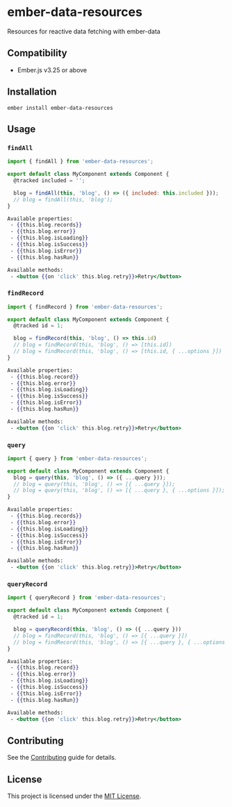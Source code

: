 # ember-data-resources

Resources for reactive data fetching with ember-data


## Compatibility

* Ember.js v3.25 or above


## Installation

```
ember install ember-data-resources
```


## Usage

### `findAll`

```js
import { findAll } from 'ember-data-resources';

export default class MyComponent extends Component {
  @tracked included = '';

  blog = findAll(this, 'blog', () => ({ included: this.included }));
  // blog = findAll(this, 'blog');
}
```
```hbs
Available properties:
 - {{this.blog.records}}
 - {{this.blog.error}}
 - {{this.blog.isLoading}}
 - {{this.blog.isSuccess}}
 - {{this.blog.isError}}
 - {{this.blog.hasRun}}

Available methods:
 - <button {{on 'click' this.blog.retry}}>Retry</button>
```

### `findRecord`

```js
import { findRecord } from 'ember-data-resources';

export default class MyComponent extends Component {
  @tracked id = 1;

  blog = findRecord(this, 'blog', () => this.id)
  // blog = findRecord(this, 'blog', () => [this.id])
  // blog = findRecord(this, 'blog', () => [this.id, { ...options }])
}
```
```hbs
Available properties:
 - {{this.blog.record}}
 - {{this.blog.error}}
 - {{this.blog.isLoading}}
 - {{this.blog.isSuccess}}
 - {{this.blog.isError}}
 - {{this.blog.hasRun}}

Available methods:
 - <button {{on 'click' this.blog.retry}}>Retry</button>
```


### `query`

```js
import { query } from 'ember-data-resources';

export default class MyComponent extends Component {
  blog = query(this, 'blog', () => ({ ...query }));
  // blog = query(this, 'blog', () => [{ ...query }]);
  // blog = query(this, 'blog', () => [{ ...query }, { ...options }]);
}
```
```hbs
Available properties:
 - {{this.blog.records}}
 - {{this.blog.error}}
 - {{this.blog.isLoading}}
 - {{this.blog.isSuccess}}
 - {{this.blog.isError}}
 - {{this.blog.hasRun}}

Available methods:
 - <button {{on 'click' this.blog.retry}}>Retry</button>
```

### `queryRecord`

```js
import { queryRecord } from 'ember-data-resources';

export default class MyComponent extends Component {
  @tracked id = 1;

  blog = queryRecord(this, 'blog', () => ({ ...query }))
  // blog = findRecord(this, 'blog', () => [{ ...query }])
  // blog = findRecord(this, 'blog', () => [{ ...query }, { ...options }])
}
```
```hbs
Available properties:
 - {{this.blog.record}}
 - {{this.blog.error}}
 - {{this.blog.isLoading}}
 - {{this.blog.isSuccess}}
 - {{this.blog.isError}}
 - {{this.blog.hasRun}}

Available methods:
 - <button {{on 'click' this.blog.retry}}>Retry</button>
```

Contributing
------------------------------------------------------------------------------

See the [Contributing](CONTRIBUTING.md) guide for details.


License
------------------------------------------------------------------------------

This project is licensed under the [MIT License](LICENSE.md).
